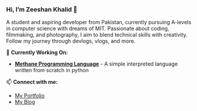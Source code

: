 ### Hi, I’m Zeeshan Khalid 👋

A student and aspiring developer from Pakistan, currently pursuing A-levels in computer science with dreams of MIT. Passionate about coding, filmmaking, and photography, I aim to blend technical skills with creativity. Follow my journey through devlogs, vlogs, and more.



🔧 **Currently Working On:**
- **[Methane Programming Language](https://github.com/zeeshanthedev590/methane.git)** - A simple interpreted language written from scratch in python


📫 **Connect with me:**
- [My Portfolio](https://zeeshankhalid.vercel.app)
- [My Blog](https://zeeshanthedev.vercel.app)
